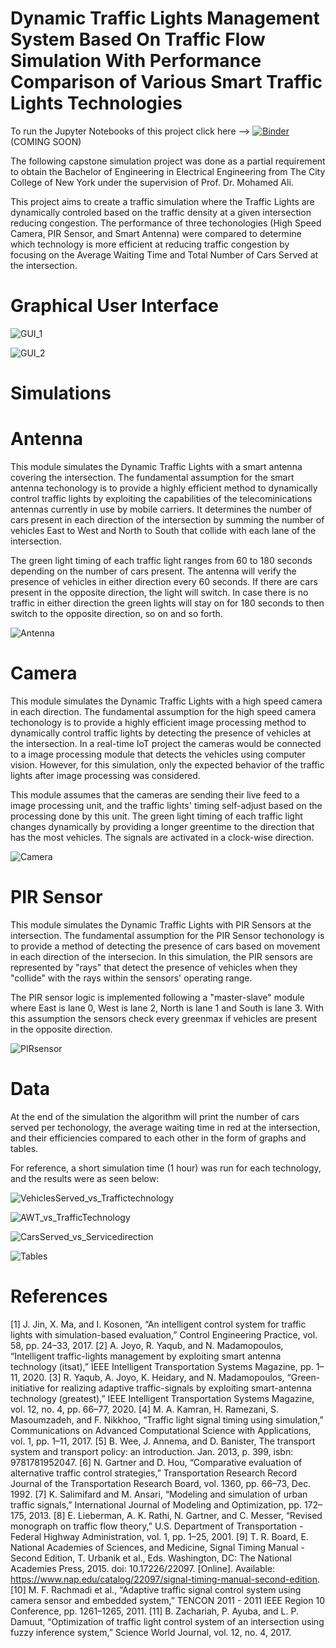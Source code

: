 # Dynamic Traffic Lights Management System Based On Traffic Flow Simulation With Performance Comparison of Various Smart Traffic Lights Technologies

To run the Jupyter Notebooks of this project click here --> [![Binder](https://mybinder.org/badge_logo.svg)](https://mybinder.org/v2/gh/marcostfermin/Dynamic-Traffic-Lights-Simulation/main) (COMING SOON)

The following capstone simulation project was done as a partial requirement to obtain the Bachelor of Engineering in Electrical Engineering from The City College of New York under the supervision of Prof. Dr. Mohamed Ali. 

This project aims to create a traffic simulation where the Traffic Lights are dynamically controled based on the traffic density at a given intersection reducing congestion. The performance of three techonologies (High Speed Camera, PIR Sensor, and Smart Antenna) were compared to determine which technology is more efficient at reducing traffic congestion by focusing on the Average Waiting Time and Total Number of Cars Served at the intersection.

# Graphical User Interface

![GUI_1](https://user-images.githubusercontent.com/90121492/146970626-5b3b7249-6777-42b8-85d8-9531843e7ee7.PNG)

![GUI_2](https://user-images.githubusercontent.com/90121492/146970640-d3e4c3ba-2f74-4b16-80f7-02d40aea1522.PNG)

# Simulations

# Antenna

This module simulates the Dynamic Traffic Lights with a smart antenna covering the intersection. The fundamental assumption for the smart antenna techonology is to provide a highly efficient method to dynamically control traffic lights by exploiting the capabilities of the telecominications antennas currently in use by mobile carriers. It determines the number of cars present in each direction of the intersection by summing the number of vehicles East to West and North to South that collide with each lane of the intersection.

The green light timing of each traffic light ranges from 60 to 180 seconds depending on the number of cars present. The antenna will verify the presence of vehicles in either direction every 60 seconds. If there are cars present in the opposite direction, the light will switch. In case there is no traffic in either direction the green lights will stay on for 180 seconds to then switch to the opposite direction, so on and so forth.

![Antenna](https://user-images.githubusercontent.com/90121492/146289025-dd46484e-732a-42ef-9cba-36bbc42d0081.PNG)

# Camera

This module simulates the Dynamic Traffic Lights with a high speed camera in each direction. The fundamental assumption for the high speed camera techonology is to provide a highly efficient image processing method to dynamically control traffic lights by detecting the presence of vehicles at the intersection. In a real-time IoT project the cameras would be connected to a image processing module that detects the vehicles using computer vision. However, for this simulation, only the expected behavior of the traffic lights after image processing was considered.

This module assumes that the cameras are sending their live feed to a image processing unit, and the traffic lights' timing self-adjust based on the processing done by this unit. The green light timing of each traffic light changes dynamically by providing a longer greentime to the direction that has the most vehicles. The signals are activated in a clock-wise direction.

![Camera](https://user-images.githubusercontent.com/90121492/146289019-aabf0f51-2d58-45b8-91b8-55c988c145c7.PNG)

# PIR Sensor

This module simulates the Dynamic Traffic Lights with PIR Sensors at the intersection. The fundamental assumption for the PIR Sensor techonology is to provide a method of detecting the presence of cars based on movement in each direction of the intersecion. In this simulation, the PIR sensors are represented by "rays" that detect the presence of vehicles when they "collide" with the rays within the sensors' operating range.

The PIR sensor logic is implemented following a "master-slave" module where East is lane 0, West is lane 2, North is lane 1 and South is lane 3. With this assumption the sensors check every greenmax if vehicles are present in the opposite direction.

![PIRsensor](https://user-images.githubusercontent.com/90121492/146289029-65cffae3-6111-4c63-a9e9-ba3670efd4dd.PNG)

# Data

At the end of the simulation the algorithm will print the number of cars served per techonology, the average waiting time in red at the intersection, and their efficiencies compared to each other in the form of graphs and tables.

For reference, a short simulation time (1 hour) was run for each technology, and the results were as seen below:  

![VehiclesServed_vs_Traffictechnology](https://user-images.githubusercontent.com/90121492/146331577-6da27cad-593f-44f8-9df7-2a86ddddf1bc.png)

![AWT_vs_TrafficTechnology](https://user-images.githubusercontent.com/90121492/146331602-97867368-d7ec-4f82-914c-39982bd18cda.png)

![CarsServed_vs_Servicedirection](https://user-images.githubusercontent.com/90121492/146332527-ccd20d29-db46-4287-baca-53a502cc47a8.png)

![Tables](https://user-images.githubusercontent.com/90121492/146331623-0069070e-9bd9-490e-9ad7-7725a9a59bc4.PNG)

# References 

[1] J. Jin, X. Ma, and I. Kosonen, “An intelligent control system for traffic lights with simulation-based evaluation,” Control Engineering Practice, vol. 58, pp. 24–33, 2017.
[2] A. Joyo, R. Yaqub, and N. Madamopoulos, “Intelligent traffic-lights management by exploiting smart antenna technology (itsat),” IEEE Intelligent Transportation Systems Magazine, pp. 1–11, 2020.
[3] R. Yaqub, A. Joyo, K. Heidary, and N. Madamopoulos, “Green-initiative for realizing adaptive traffic-signals by exploiting smart-antenna technology (greatest),” IEEE Intelligent Transportation Systems Magazine, vol. 12, no. 4, pp. 66–77, 2020.
[4] M. A. Kamran, H. Ramezani, S. Masoumzadeh, and F. Nikkhoo, “Traffic light signal timing using simulation,” Communications on Advanced Computational Science with Applications, vol. 1, pp. 1–11, 2017.
[5] B. Wee, J. Annema, and D. Banister, The transport system and transport policy: an introduction. Jan. 2013, p. 399, isbn: 9781781952047.
[6] N. Gartner and D. Hou, “Comparative evaluation of alternative traffic control strategies,” Transportation Research Record Journal of the Transportation Research Board, vol. 1360, pp. 66–73, Dec. 1992.
[7] K. Salimifard and M. Ansari, “Modeling and simulation of urban traffic signals,” International Journal of Modeling and Optimization, pp. 172–175, 2013.
[8] E. Lieberman, A. K. Rathi, N. Gartner, and C. Messer, “Revised monograph on traffic flow theory,” U.S. Department of Transportation - Federal Highway Administration, vol. 1, pp. 1–25, 2001.
[9] T. R. Board, E. National Academies of Sciences, and Medicine, Signal Timing Manual - Second Edition, T. Urbanik et al., Eds. Washington, DC: The National Academies Press, 2015. doi: 10.17226/22097. [Online]. Available: https://www.nap.edu/catalog/22097/signal-timing-manual-second-edition.
[10] M. F. Rachmadi et al., “Adaptive traffic signal control system using camera sensor and embedded system,” TENCON 2011 - 2011 IEEE Region 10 Conference, pp. 1261–1265, 2011.
[11] B. Zachariah, P. Ayuba, and L. P. Damuut, “Optimization of traffic light control system of an intersection using fuzzy inference system,” Science World Journal, vol. 12, no. 4, 2017.
